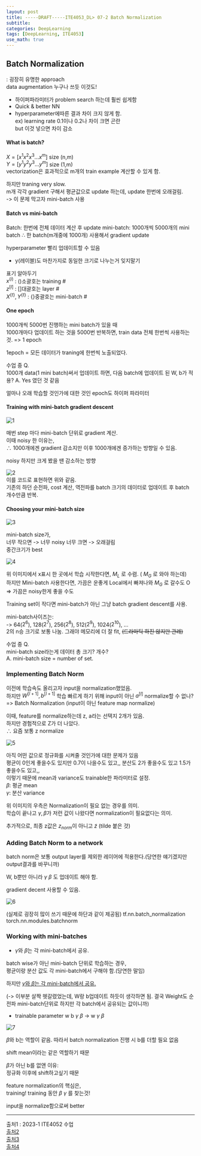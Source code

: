 ```yaml
---
layout: post
title: -----DRAFT-----ITE4053_DL> 07-2 Batch Normalization 
subtitle: 
categories: DeepLearning
tags: [DeepLearning, ITE4053]
use_math: true
---
```


## Batch Normalization
: 굉장히 유명한 approach   
data augmentation 누구나 쓰듯 이것도!

- 하이퍼파라미터가 problem search 하는데 훨씬 쉽게함   
- Quick & better NN
- hyperparameter에따른 결과 차이 크지 않게 함.   
ex\) learning rate 0.1이나 0.2나 차이 크면 곤란   
but 이것 넣으면 차이 감소   

#### What is batch?
$X = [x^{1}  x^{2}  x^{3}   ...   x^{m} ]$ size (n,m)   
$Y = [y^{1}  y^{2}  y^{3}   ...   y^{m} ]$ size (1,m)   
vectorization은 효과적으로 m개의 train example 계산할 수 있게 함.

하지만 traning very slow.   
m개 각각 gradient 구해서 평균값으로 update 하는데, update 한번에 오래걸림.   
-> 이 문제 막고자 mini-batch 사용

#### Batch vs mini-batch
Batch: 한번에 전체 데이터 계산 후 update
mini-batch: 1000개씩 5000개의 mini batch 
$\therefore$ 한 batch(m개중에 1000개) 사용해서 gradient update

hyperparameter 빨리 업데이트할 수 있음

+ y(레이블)도 마찬가지로 동일한 크기로 나누는거 잊지말기

표기 알아두기   
$x^{(i)}$ : ()소괄호는 training #   
$z^{[l]}$ : []대괄호는 layer #   
$X^{\{t\}}, Y^{\{t\}}$ : {}중괄호는 mini-batch #


#### One epoch
1000개씩 5000번 진행하는 mini batch가 있을 때   
1000개마다 업데이트 하는 것을 5000번 반복하면, train data 전체 한번씩 사용하는 것. => 1 epoch   

1epoch = 모든 데이터가 traning에 한번씩 노출되었다.

수업 중 Q.   
1000개 data(1 mini batch)써서 업데이트 하면, 다음 batch에 업데이트 된 W, b가 적용?
A. Yes 였던 것 같음

얼마나 오래 학습할 것인가에 대한 것인 epoch도 하이퍼 파라미터

#### Training with mini-batch gradient descent
![1][1]  

매번 step 마다 mini-batch 단위로 gradient 계산.    
이때 noisy 한 이유는,    
$\therefore$ 1000개에겐 gradient 감소지만 이후 1000개에겐 증가하는 방향일 수 있음.

noisy 하지만 크게 봤을 땐 감소하는 방향

![2][2]  
이를 코드로 표현하면 위와 같음.   
기존의 하던 순전파, cost 계산, 역전파를 batch 크기의 데이터로 업데이트 후 batch 개수만큼 반복.


#### Choosing your mini-batch size

![3][3]  

mini-batch size가,    
너무 작으면 -> 너무 noisy
너무 크면 -> 오래걸림    
중간크기가 best

![4][4]  

위 이미지에서 x표시 한 곳에서 학습 시작한다면, $M_{L}$ 로 수렴. ( $M_{G}$ 로 와야 하는데)   
하지만 Mini-batch 사용한다면, 가끔은 운좋게 Local에서 빠져나와  $M_{G}$ 로 갈수도 O
=> 가끔은 noisy한게 좋을 수도

Training set이 작다면 mini-batch가 아닌 그냥 batch gradient descent를 사용.   

mini-batch사이즈는:   
-> 64($2^{6}$), 128($2^{7}$), 256($2^{8}$), 512($2^{9}$), 1024($2^{10}$), ...   
2의 n승 크기로 보통 나눔. 
그래야 메모리에 더 잘 fit, ~~(드라마틱 하진 않지만 관례)~~   



수업 중 Q.   
mini-batch size라는게 데이터 총 크기? 개수?   
A. mini-batch size = number of set.


### Implementing Batch Norm
이전에 학습속도 올리고자 input을 normalization했었음.   
하지만 $W^{[l+1]}, b^{[l+1]}$ 학습 빠르게 하기 위해
input이 아닌 $a^{[l]}$ normalize할 수 없나?   
=> Batch Normalization (input이 아닌 feature map normalize)

이때, feature를 normalize하는데 z, a라는 선택지 2개가 있음.   
하지만 경험적으로 Z가 더 나았다.   
$\therefore$ 요즘 보통 z normalize  

![5][5]

아직 어떤 값으로 정규화를 시켜줄 것인가에 대한 문제가 있음   
평균이 0인게 좋을수도 있지만 0.7이 나을수도 있고,,
분산도 2가 좋을수도 있고 1.5가 좋을수도 있고,,   
이렇기 때문에 mean과 variance도 trainable한 파라미터로 설정.   
$\beta:$ 평균 mean   
$\gamma:$ 분산 variance

위 이미지의 우측은 Normalization이 필요 없는 경우를 의미.   
학습이 끝나고 $\gamma, \beta$가 저런 값이 나왔다면 normalization이 필요없다는 의미.   

추가적으로, 최종 z값은 $z_{norm}$이 아니고 $\tilde{z}$ (tilde 붙은 것)

### Adding Batch Norm to a network
batch norm은 보통 output layer를 제외한 레이어에 적용한다.(당연한 얘기겠지만 output결과를 바꾸니까)    

W, b뿐만 아니라 $\gamma$ $\beta$  도 업데이트 해야 함.

gradient decent 사용할 수 있음.

![6][6]

(실제로 굉장히 많이 쓰기 때문에 하단과 같이 제공됨)
tf.nn.batch_normalization
torch.nn.modules.batchnorm


### Working with mini-batches 

- $\gamma$와 $\beta$는 각 mini-batch에서 공유.

batch wise가 아닌 mini-batch 단위로 학습하는 경우,   
평균이랑 분산 값도 각 mini-batch에서 구해야 함.(당연한 말임)

하지만 <u> $\gamma$와 $\beta$는 각 mini-batch에서 공유. </u>

(-> 이부분 살짝 헷갈렸었는데, W랑 b업데이트 하듯이 생각하면 됨. 결국 Weight도 순전파 mini-batch단위로 하지만 각 batch에서 공유되는 값이니까)


- trainable parameter w b $\gamma$ $\beta$ -> w $\gamma$ $\beta$

![7][7]

$\beta$와 b는 역할이 같음. 따라서 batch normalization 진행 시 b를 더할 필요 없음

shift mean이라는 같은 역할하기 때문

$\beta$가 아닌 b를 없앤 이유:   
정규화 이후에 shift하고싶기 때문


feature normalization의 핵심은,  
training! training 동안 $\beta$ $\gamma$ 를 찾는것!

input을 normalize함으로써 better 










---


[1]: /assets/images/post_img/2023-03-30-Ch07_2BatchNormalization/1.jpg
[2]: /assets/images/post_img/2023-03-30-Ch07_2BatchNormalization/2.jpg
[3]: /assets/images/post_img/2023-03-30-Ch07_2BatchNormalization/3.jpg
[4]: /assets/images/post_img/2023-03-30-Ch07_2BatchNormalization/4.jpg
[5]: /assets/images/post_img/2023-03-30-Ch07_2BatchNormalization/5.jpg
[6]: /assets/images/post_img/2023-03-30-Ch07_2BatchNormalization/6.jpg

[7]: /assets/images/post_img/2023-03-30-Ch07_2BatchNormalization/7.jpg
[8]: /assets/images/post_img/2023-03-30-Ch07_2BatchNormalization/8.jpg
[9]: /assets/images/post_img/2023-03-30-Ch07_2BatchNormalization/9.jpg
[10]: /assets/images/post_img/2023-03-30-Ch07_2BatchNormalization/10.jpg
[11]: /assets/images/post_img/2023-03-30-Ch07_2BatchNormalization/11.jpg
[12]: /assets/images/post_img/2023-03-30-Ch07_2BatchNormalization/12.jpg

출처1 : 2023-1 ITE4052 수업  
[출처2](https://lsjsj92.tistory.com/391)   
[출처3](https://simsim231.tistory.com/93)   
[출처4](https://light-tree.tistory.com/125)   






